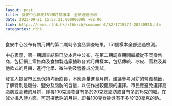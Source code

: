 ```yaml
---
layout: post
title: 食安中心檢測151個月餅樣本　全部通過檢測
date: 2023-09-21 15:57:21.000000000 +08:00
link: https://news.rthk.hk/rthk/ch/component/k2/1719374-20230921.htm
categories: rthk
---
```


食安中心公布有關月餅的第二期時令食品調查結果，151個樣本全部通過檢測。
 
中心表示，第一期調查結果已於本月中公布，在第二期調查期間繼續從不同零售商，包括網上零售商及食物製造廠抽取各式月餅樣本，包括傳統、冰皮、雪糕及其他款式的月餅，進行化學、微生物及營養成分測試。
 
發言人提醒市民應保持均衡飲食，不應過量進食月餅，建議參考月餅的營養標籤，了解特別是糖分、鹽分及脂肪的含量，以便作出較健康的選擇。市民應避免選擇高脂肪或高糖的月餅，即每100克食物含有多於20克總脂肪或含有多於15克的糖。在減少攝入鹽方面，可選擇低鈉的月餅，即每100克食物含有不多於120毫克的鈉。
